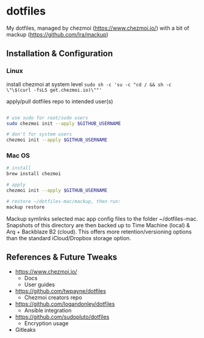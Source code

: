 # dotfiles

My dotfiles, managed by chezmoi (https://www.chezmoi.io/) with a bit of mackup (https://github.com/lra/mackup)


## Installation & Configuration

### Linux

install chezmoi at system level
`sudo sh -c 'su -c "cd / && sh -c \"\$(curl -fsLS get.chezmoi.io)\""'`

apply/pull dotfiles repo to intended user(s)
```sh

# use sudo for root/sudo users
sudo chezmoi init --apply $GITHUB_USERNAME

# don't for system users
chezmoi init --apply $GITHUB_USERNAME


```

### Mac OS
```sh
# install
brew install chezmoi

# apply
chezmoi init --apply $GITHUB_USERNAME

# restore ~/dotfiles-mac/mackup, then run:
mackup restore

```
Mackup symlinks selected mac app config files to the folder ~/dotfiles-mac. Snapshots of this directory are then backed up to Time Machine (local) & Arq + Backblaze B2 (cloud). This offers more retention/versioning options than the standard iCloud/Dropbox storage option.


## References & Future Tweaks
- https://www.chezmoi.io/
	- Docs
	- User guides
- https://github.com/twpayne/dotfiles
	- Chezmoi creators repo
- https://github.com/logandonley/dotfiles
	- Ansible integration
- https://github.com/sudopluto/dotfiles
	- Encryption usage
- Gitleaks


